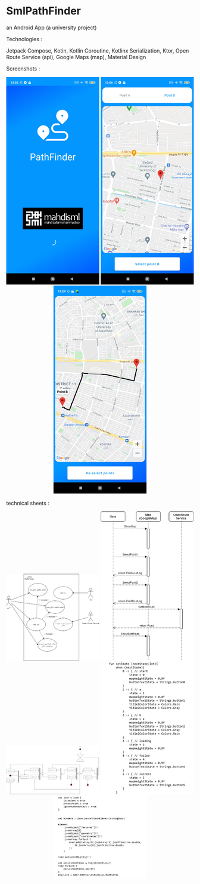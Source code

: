 # SmlPathFinder
an Android App (a university project)

Technologies :

Jetpack Compose,
Kotin,
Kotlin Coroutine,
Kotlinx Serialization,
Ktor,
Open Route Service (api),
Google Maps (map),
Material Design

Screenshots :

<p align="center">
  <img src="splashscreen.jpg" width="250" title="splashscreen">
  <img src="pointb.jpg" width="250" title="pointb">
  <img src="compare1.jpg" width="250" title="compare1">
</p>

technical sheets :

<p align="center">
  <img src="usecase.png" width="250" title="usecase">
  <img src="sequence.png" width="250" title="sequence">
  <img src="activity.png" width="250" title="activity">
  <img src="states.png" width="250" title="states">
  <img src="mapjson.png" width="250" title="mapjson">
</p>
